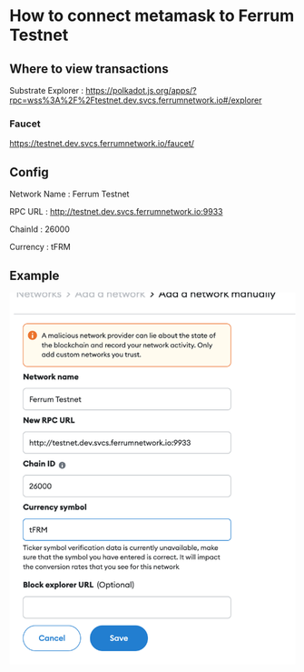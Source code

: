 # How to connect metamask to Ferrum Testnet

## Where to view transactions

Substrate Explorer : https://polkadot.js.org/apps/?rpc=wss%3A%2F%2Ftestnet.dev.svcs.ferrumnetwork.io#/explorer


### Faucet 

https://testnet.dev.svcs.ferrumnetwork.io/faucet/


## Config

Network Name : Ferrum Testnet

RPC URL : http://testnet.dev.svcs.ferrumnetwork.io:9933

ChainId : 26000

Currency : tFRM


## Example 

![alt text](./ferrum-metamask.png "metamask-example")